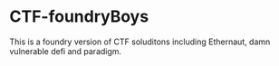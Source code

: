 # CTF-foundryBoys
This is a foundry version of CTF soluditons including Ethernaut, damn vulnerable defi and paradigm.
